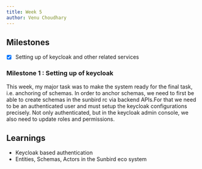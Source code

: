 ```yaml
---
title: Week 5
author: Venu Choudhary
---
```


## Milestones

- [x] Setting up of keycloak and other related services

### Milestone 1 : Setting up of keycloak

This week, my major task was to make the system ready for the final task, i.e. anchoring of schemas. In order to anchor schemas, we need to first be able to create schemas in the sunbird rc via backend APIs.For that we need to be an authenticated user and must setup the keycloak configurations precisely. Not only authenticated, but in the keycloak admin console, we also need to update roles and permissions.

## Learnings

- Keycloak based authentication
- Entities, Schemas, Actors in the Sunbird eco system
